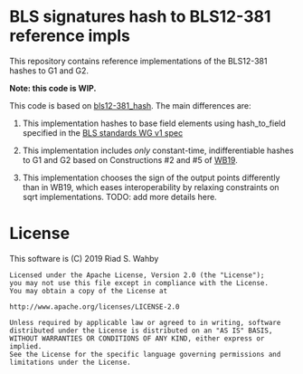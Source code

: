 # BLS signatures hash to BLS12-381 reference impls

This repository contains reference implementations of the BLS12-381 hashes to G1 and G2.

**Note: this code is WIP.**

This code is based on [bls12-381_hash](https://github.com/kwantam/bls12-381_hash).
The main differences are:

1. This implementation hashes to base field elements using hash_to_field specified
   in the [BLS standards WG v1 spec](https://github.com/pairingwg/bls_standard/blob/master/minutes/spec-v1.md)

2. This implementation includes *only* constant-time, indifferentiable hashes to
   G1 and G2 based on Constructions #2 and #5 of [WB19](https://bls-hash.crypto.fyi).

3. This implementation chooses the sign of the output points differently than in
   WB19, which eases interoperability by relaxing constraints on sqrt implementations.
   TODO: add more details here.

# License

This software is (C) 2019 Riad S. Wahby

    Licensed under the Apache License, Version 2.0 (the "License");
    you may not use this file except in compliance with the License.
    You may obtain a copy of the License at

    http://www.apache.org/licenses/LICENSE-2.0

    Unless required by applicable law or agreed to in writing, software
    distributed under the License is distributed on an "AS IS" BASIS,
    WITHOUT WARRANTIES OR CONDITIONS OF ANY KIND, either express or implied.
    See the License for the specific language governing permissions and
    limitations under the License.
